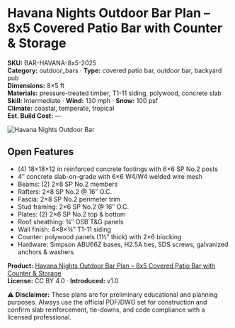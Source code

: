 # Havana Nights Outdoor Bar Plan – 8x5 Covered Patio Bar with Counter & Storage
**SKU:** BAR-HAVANA-8x5-2025  
**Category:** outdoor_bars · **Type:** covered patio bar, outdoor bar, backyard pub  
**Dimensions:** 8×5 ft  
**Materials:** pressure-treated timber, T1-11 siding, polywood, concrete slab  
**Skill:** Intermediate · **Wind:** 130 mph · **Snow:** 100 psf  
**Climate:** coastal, temperate, tropical  
**Est. Build Cost:** —

![Havana Nights Outdoor Bar](https://i.etsystatic.com/59867749/r/il/bf980c/7220375519/il_fullxfull.7220375519_3153.jpg)

## Open Features
- (4) 18×18×12 in reinforced concrete footings with 6×6 SP No.2 posts  
- 4″ concrete slab-on-grade with 6×6 W4/W4 welded wire mesh  
- Beams: (2) 2×8 SP No.2 members  
- Rafters: 2×8 SP No.2 @ 16″ O.C.  
- Fascia: 2×8 SP No.2 perimeter trim  
- Stud framing: 2×6 SP No.2 @ 16″ O.C.  
- Plates: (2) 2×6 SP No.2 top & bottom  
- Roof sheathing: ¾″ OSB T&G panels  
- Wall finish: 4×8×¾″ T1-11 siding  
- Counter: polywood panels (1½″ thick) with 2×6 blocking  
- Hardware: Simpson ABU66Z bases, H2.5A ties, SDS screws, galvanized anchors & washers  

**Product:** [Havana Nights Outdoor Bar Plan – 8x5 Covered Patio Bar with Counter & Storage](https://bamboodesigns.com/plans/havana-nights-outdoor-bar-plan-covered-patio-bar-with-counter-storage-diy-backyard-pub-pdf-dwg)  
**License:** CC BY 4.0 · **Introduced:** v1.0  

⚠️ **Disclaimer:** These plans are for preliminary educational and planning purposes. Always use the official PDF/DWG set for construction and confirm slab reinforcement, tie-downs, and code compliance with a licensed professional.  
